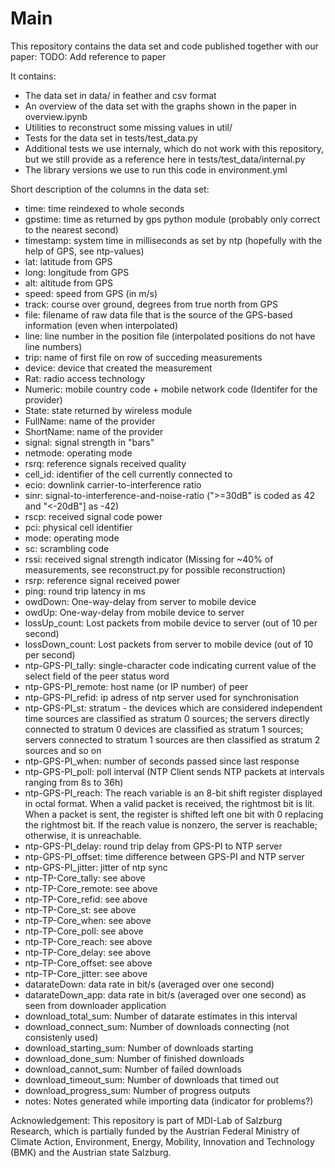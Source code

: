 # Main

This repository contains the data set and code published together with our paper:
TODO: Add reference to paper

It contains:
* The data set in data/ in feather and csv format
* An overview of the data set with the graphs shown in the paper in overview.ipynb
* Utilities to reconstruct some missing values in util/
* Tests for the data set in tests/test_data.py
* Additional tests we use internaly, which do not work with this repository, but we still provide as a reference here in tests/test_data/internal.py
* The library versions we use to run this code in environment.yml 

Short description of the columns in the data set:
- time: time reindexed to whole seconds
- gpstime: time as returned by gps python module (probably only correct to the nearest second)
- timestamp: system time in milliseconds as set by ntp (hopefully with the help of GPS, see ntp-values)
- lat: latitude from GPS
- long: longitude from GPS
- alt: altitude from GPS
- speed: speed from GPS (in m/s)
- track: course over ground, degrees from true north from GPS
- file: filename of raw data file that is the source of the GPS-based information (even when interpolated)
- line: line number in the position file (interpolated positions do not have line numbers)
- trip: name of first file on row of succeding measurements
- device: device that created the measurement
- Rat: radio access technology
- Numeric: mobile country code + mobile network code (Identifer for the provider)
- State: state returned by wireless module
- FullName: name of the provider
- ShortName: name of the provider
- signal: signal strength in "bars"
- netmode: operating mode
- rsrq: reference signals received quality
- cell_id: identifier of the cell currently connected to
- ecio: downlink carrier-to-interference ratio
- sinr: signal-to-interference-and-noise-ratio (">=30dB" is coded as 42 and "<-20dB"] as -42)
- rscp: received signal code power
- pci: physical cell identifier
- mode: operating mode
- sc: scrambling code
- rssi: received signal strength indicator (Missing for ~40% of measurements, see reconstruct.py for possible reconstruction)
- rsrp: reference signal received power
- ping: round trip latency in ms
- owdDown: One-way-delay from server to mobile device
- owdUp: One-way-delay from mobile device to server
- lossUp_count: Lost packets from mobile device to server (out of 10 per second)
- lossDown_count: Lost packets from server to mobile device (out of 10 per second)
- ntp-GPS-PI_tally: single-character code indicating current value of the select field of the peer status word
- ntp-GPS-PI_remote: host name (or IP number) of peer
- ntp-GPS-PI_refid: ip adress of ntp server used for synchronisation
- ntp-GPS-PI_st: stratum - the devices which are considered independent time sources are classified as stratum 0 sources; the servers directly connected to stratum 0 devices are classified as stratum 1 sources; servers connected to stratum 1 sources are then classified as stratum 2 sources and so on
- ntp-GPS-PI_when: number of seconds passed since last response
- ntp-GPS-PI_poll: poll interval (NTP Client sends NTP packets at intervals ranging from 8s to 36h)
- ntp-GPS-PI_reach: The reach variable is an 8-bit shift register displayed in octal format. When a valid packet is received, the rightmost bit is lit. When a packet is sent, the register is shifted left one bit with 0 replacing the rightmost bit. If the reach value is nonzero, the server is reachable; otherwise, it is unreachable.
- ntp-GPS-PI_delay: round trip delay from GPS-PI to NTP server
- ntp-GPS-PI_offset: time difference between GPS-PI and NTP server
- ntp-GPS-PI_jitter: jitter of ntp sync
- ntp-TP-Core_tally: see above
- ntp-TP-Core_remote: see above
- ntp-TP-Core_refid: see above
- ntp-TP-Core_st: see above
- ntp-TP-Core_when: see above
- ntp-TP-Core_poll: see above
- ntp-TP-Core_reach: see above
- ntp-TP-Core_delay: see above
- ntp-TP-Core_offset: see above
- ntp-TP-Core_jitter: see above
- datarateDown: data rate in bit/s (averaged over one second)
- datarateDown_app: data rate in bit/s (averaged over one second) as seen from downloader application
- download_total_sum: Number of datarate estimates in this interval
- download_connect_sum: Number of downloads connecting (not consistenly used)
- download_starting_sum: Number of downloads starting
- download_done_sum: Number of finished downloads
- download_cannot_sum: Number of failed downloads 
- download_timeout_sum: Number of downloads that timed out
- download_progress_sum: Number of progress outputs
- notes: Notes generated while importing data (indicator for problems?)

Acknowledgement: This repository is part of MDI-Lab of Salzburg Research, which is partially funded by the Austrian Federal Ministry of Climate Action, Environment, Energy, Mobility, Innovation and Technology (BMK) and the Austrian state Salzburg.
